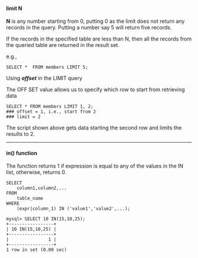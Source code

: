 #### limit N

**N** is any number starting from 0, putting 0 as the limit does not return any records in the query.  Putting a number say 5 will return five records.

If the records in the specified table are less than N, then all the records from the queried table are returned in the result set.

e.g.,

```mysql
SELECT *  FROM members LIMIT 5;
```

Using ***offset*** in the LIMIT query

The OFF SET value allows us to specify which row to start from retrieving data

```mysql
SELECT * FROM members LIMIT 1, 2;
### offset = 1, i.e., start from 2
### limit = 2
```

The script shown above gets data starting the second row and limits the results to 2.

---

#### in() function

The function returns 1 if expression is equal to any of the values in the IN list, otherwise, returns 0.

```mysql
SELECT 
    column1,column2,...
FROM
    table_name
WHERE 
    (expr|column_1) IN ('value1','value2',...);
```



```mysql
mysql> SELECT 10 IN(15,10,25);
+-----------------+
| 10 IN(15,10,25) |
+-----------------+
|               1 | 
+-----------------+
1 row in set (0.00 sec)
```



